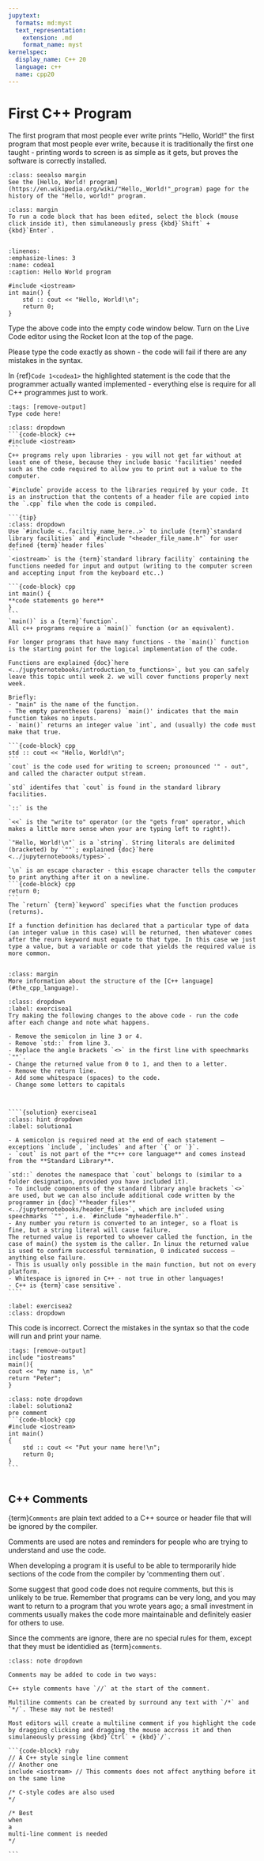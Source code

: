 ```yaml
---
jupytext:
  formats: md:myst
  text_representation:
    extension: .md
    format_name: myst
kernelspec:
  display_name: C++ 20
  language: c++
  name: cpp20
---
```


# First C++ Program

The first program that most people ever write prints "Hello, World!" the first program that most people ever write, because it is traditionally the first one taught - printing words to screen is as simple as it gets, but proves the software is correctly installed.
```{Admonition} History of the Hello World Program
:class: seealso margin
See the [Hello, World! program](https://en.wikipedia.org/wiki/"Hello,_World!"_program) page for the history of the "Hello, world!" program.
```
```{tip}
:class: margin
To run a code block that has been edited, select the block (mouse click inside it), then simulaneously press {kbd}`Shift` + {kbd}`Enter`. 
```
`````{code_example-start}
`````
```{code-block} c++
:linenos: 
:emphasize-lines: 3
:name: codea1
:caption: Hello World program

#include <iostream>
int main() {
	std :: cout << "Hello, World!\n";
	return 0;
}
```
Type the above code into the empty code window below. Turn on the Live Code editor using the Rocket Icon at the top of the page.

Please type the code exactly as shown - the code will fail if there are any mistakes in the syntax. 

In {ref}`Code 1<codea1>` the highlighted statement is the code that the programmer actually wanted implemented - everything else is require for all C++ programmes just to work.

````{code-cell} c++
:tags: [remove-output]
Type code here!
````
````{admonition} Code Explanation
:class: dropdown
```{code-block} c++
#include <iostream>
```
C++ programs rely upon libraries - you will not get far without at least one of these, because they include basic 'facilities' needed such as the code required to allow you to print out a value to the computer.

`#include` provide access to the libraries required by your code. It is an instruction that the contents of a header file are copied into the `.cpp` file when the code is compiled.

```{tip}
:class: dropdown
Use `#include <..faciltiy_name_here..>` to include {term}`standard library facilities` and `#include "<header_file_name.h"` for user defined {term}`header files`
```
`<iostream>` is the {term}`standard library facility` containing the functions needed for input and output (writing to the computer screen and accepting input from the keyboard etc..)

```{code-block} cpp
int main() {
**code statements go here**
}
```
`main()` is a {term}`function`.
All c++ programs require a `main()` function (or an equivalent).

For longer programs that have many functions - the `main()` function is the starting point for the logical implementation of the code.

Functions are explained {doc}`here <../jupyternotebooks/introduction_to_functions>`, but you can safely leave this topic until week 2. we will cover functions properly next week. 

Briefly:
- "main" is the name of the function.
- The empty parentheses (parens) `main()' indicates that the main function takes no inputs.
- `main()` returns an integer value `int`, and (usually) the code must make that true.

```{code-block} cpp
std :: cout << "Hello, World!\n";
```
`cout` is the code used for writing to screen; pronounced '" - out", and called the character output stream.

`std` identifes that `cout` is found in the standard library facilities.

`::` is the 

`<<` is the "write to" operator (or the "gets from" operator, which makes a little more sense when your are typing left to right!).

`"Hello, World!\n"` is a `string`. String literals are delimited (bracketed) by `""`; explained {doc}`here <../jupyternotebooks/types>`.

`\n` is an escape character - this escape character tells the computer to print anything after it on a newline. 
```{code-block} cpp
return 0;
```
The `return` {term}`keyword` specifies what the function produces (returns).

If a function definition has declared that a particular type of data (an integer value in this case) will be returned, then whatever comes after the reurn keyword must equate to that type. In this case we just type a value, but a variable or code that yields the required value is more common.

````
`````{code_example-end}
`````
```{seealso}
:class: margin
More information about the structure of the [C++ language](#the_cpp_language).
```
`````{exercise} 
:class: dropdown
:label: exercisea1
Try making the following changes to the above code - run the code after each change and note what happens.

- Remove the semicolon in line 3 or 4. 
- Remove `std::` from line 3.
- Replace the angle brackets `<>` in the first line with speechmarks `""`.
- Change the returned value from 0 to 1, and then to a letter.
- Remove the return line.
- Add some whitespace (spaces) to the code.
- Change some letters to capitals



````{solution} exercisea1 
:class: hint dropdown
:label: solutiona1

- A semicolon is required need at the end of each statement – exceptions `include`, `includes` and after `{` or `}`. 
- `cout` is not part of the **c++ core language** and comes instead from the **Standard Library**. 

`std::` denotes the namespace that `cout` belongs to (similar to a folder designation, provided you have included it). 
- To include components of the standard library angle brackets `<>` are used, but we can also include additional code written by the programmer in {doc}`**header files** <../jupyternotebooks/header_files>`, which are included using speechmarks `""`, i.e. `#include "myheaderfile.h"`.
- Any number you return is converted to an integer, so a float is fine, but a string literal will cause failure. 
The returned value is reported to whoever called the function, in the case of main() the system is the caller. In linux the returned value is used to confirm successful termination, 0 indicated success – anything else failure.
- This is usually only possible in the main function, but not on every platform.
- Whitespace is ignored in C++ - not true in other languages!
- C++ is {term}`case sensitive`.
````
`````
``````{exercise-start}
:label: exercisea2
:class: dropdown
``````
This code is incorrect. Correct the mistakes in the syntax so that the code will run and print your name.
`````{code-cell} c++
:tags: [remove-output]
include "iostreams"
main(){
cout << "my name is, \n"
return "Peter";
}
`````
`````{solution} exercisea2
:class: note dropdown
:label: solutiona2
pre comment
```{code-block} cpp
#include <iostream>
int main()
{
	std :: cout << "Put your name here!\n";
	return 0;
}
```
`````
``````{exercise-end}
``````
## C++ Comments

{term}`Comments` are plain text added to a C++ source or header file that will be ignored by the compiler.

Comments are used are notes and reminders for people who are trying to understand and use the code.

When developing a program it is useful to be able to termporarily hide sections of the code from the compiler by 'commenting them out`.

Some suggest that good code does not require comments, but this is unlikely to be true. Remember that programs can be very long, and you may want to return to a program that you wrote years ago; a small investment in comments usually makes the code more maintainable and definitely easier for others to use.

Since the comments are ignore, there are no special rules for them, except that they must be identidied as {term}`comments`.

````{admonition} How to Insert Comments
:class: note dropdown

Comments may be added to code in two ways:

C++ style comments have `//` at the start of the comment.

Multiline comments can be created by surround any text with `/*` and `*/`. These may not be nested!

Most editors will create a multiline comment if you highlight the code by dragging clicking and dragging the mouse accross it and then simulaneously pressing {kbd}`Ctrl` + {kbd}`/`.

```{code-block} ruby
// A C++ style single line comment
// Another one
include <iostream> // This comments does not affect anything before it on the same line

/* C-style codes are also used 
*/

/* Best 
when 
a 
multi-line comment is needed
*/

```
````